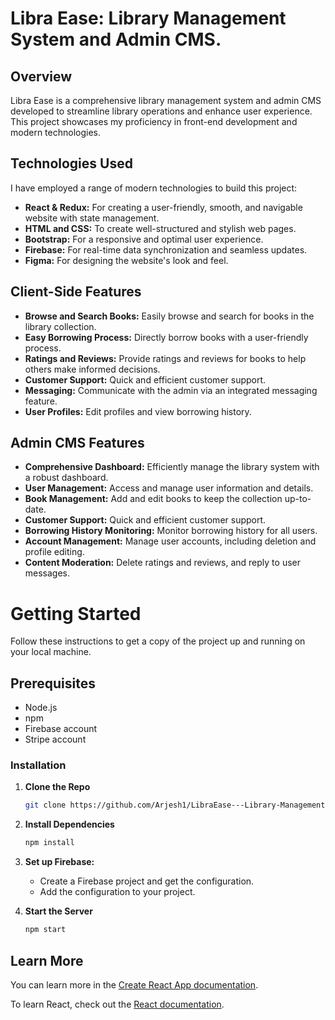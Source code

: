 # Libra Ease: Library Management System and Admin CMS.

## Overview

Libra Ease is a comprehensive library management system and admin CMS developed to streamline library operations and enhance user experience. This project showcases my proficiency in front-end development and modern technologies.

## Technologies Used

I have employed a range of modern technologies to build this project:

* **React & Redux:** For creating a user-friendly, smooth, and navigable website with state management.
* **HTML and CSS:** To create well-structured and stylish web pages.
* **Bootstrap:** For a responsive and optimal user experience.
* **Firebase:** For real-time data synchronization and seamless updates.
* **Figma:** For designing the website's look and feel.

## Client-Side Features
* **Browse and Search Books:** Easily browse and search for books in the library collection.
* **Easy Borrowing Process:** Directly borrow books with a user-friendly process.
* **Ratings and Reviews:** Provide ratings and reviews for books to help others make informed decisions.
* **Customer Support:** Quick and efficient customer support.
* **Messaging:** Communicate with the admin via an integrated messaging feature.
* **User Profiles:** Edit profiles and view borrowing history.

## Admin CMS Features
* **Comprehensive Dashboard:** Efficiently manage the library system with a robust dashboard.
* **User Management:** Access and manage user information and details.
* **Book Management:** Add and edit books to keep the collection up-to-date.
* **Customer Support:** Quick and efficient customer support.
* **Borrowing History Monitoring:** Monitor borrowing history for all users.
* **Account Management:** Manage user accounts, including deletion and profile editing.
* **Content Moderation:** Delete ratings and reviews, and reply to user messages.

# Getting Started 

Follow these instructions to get a copy of the project up and running on your local machine.

## Prerequisites

* Node.js
* npm
* Firebase account
* Stripe account

### Installation

1. **Clone the Repo**

   ```bash
   git clone https://github.com/Arjesh1/LibraEase---Library-Management-System.git

   ```

2. **Install Dependencies**

   ```bash
   npm install

   ```
3. **Set up Firebase:**

   * Create a Firebase project and get the configuration.
   * Add the configuration to your project.

4. **Start the Server**

   ```bash
   npm start
   ```
   
## Learn More

You can learn more in the [Create React App documentation](https://facebook.github.io/create-react-app/docs/getting-started).

To learn React, check out the [React documentation](https://reactjs.org/).
